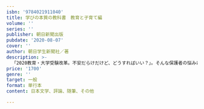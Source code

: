 ```yaml
---
isbn: '9784021911040'
title: 学びの本質の教科書　教育と子育て編
volume: ''
series: ''
publisher: 朝日新聞出版
pubdate: '2020-08-07'
cover: ''
author: 朝日学生新聞社／著
description: >-
  「2020教育・大学受験改革。不安だらけだけど、どうすればいい？」。そんな保護者の悩みにこたえるべく、「ドラゴン桜２」の主人公・桜木建二が識者から集めた最新の教育＆子育て情報を伝授する。
price: '1700'
genre: ''
target: 一般
format: 単行本
content: 日本文学、評論、随筆、その他

---
```

